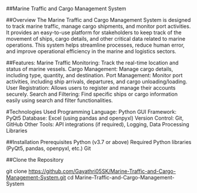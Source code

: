 ##Marine Traffic and Cargo Management System

##Overview
The Marine Traffic and Cargo Management System is designed to track marine traffic, manage cargo shipments, and monitor port activities. It provides an easy-to-use platform for stakeholders to keep track of the movement of ships, cargo details, and other critical data related to marine operations.
This system helps streamline processes, reduce human error, and improve operational efficiency in the marine and logistics sectors.

##Features:
Marine Traffic Monitoring: Track the real-time location and status of marine vessels.
Cargo Management: Manage cargo details, including type, quantity, and destination.
Port Management: Monitor port activities, including ship arrivals, departures, and cargo unloading/loading.
User Registration: Allows users to register and manage their accounts securely.
Search and Filtering: Find specific ships or cargo information easily using search and filter functionalities.

#Technologies Used
Programming Language: Python
GUI Framework: PyQt5
Database: Excel (using pandas and openpyxl)
Version Control: Git, GitHub
Other Tools: API integrations (if required), Logging, Data Processing Libraries

##Installation
Prerequisites
Python (v3.7 or above)
Required Python libraries (PyQt5, pandas, openpyxl, etc.)
Git

##Clone the Repository

git clone https://github.com/Gayathri05SK/Marine-Traffic-and-Cargo-Management-System.git
cd Marine-Traffic-and-Cargo-Management-System
